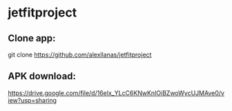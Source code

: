 # jetfitproject

## Clone app:
git clone https://github.com/alexllanas/jetfitproject

## APK download:
https://drive.google.com/file/d/16elx_YLcC6KNwKnIOiBZwoWycUJMAve0/view?usp=sharing
